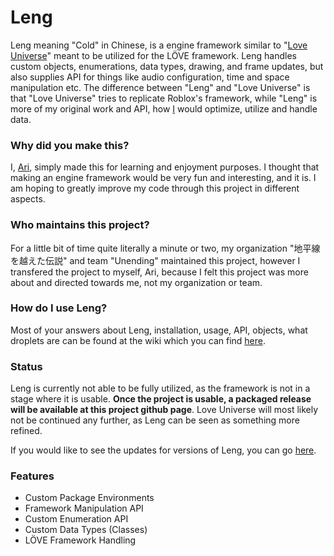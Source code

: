 # Leng
Leng meaning "Cold" in Chinese, is a engine framework similar to "[Love Universe](https://github.com/alphafantomu/Love-Universe)" meant to be utilized for the LÖVE framework. Leng handles custom objects, enumerations, data types, drawing, and frame updates, but also supplies API for things like audio configuration, time and space manipulation etc. The difference between "Leng" and "Love Universe" is that "Love Universe" tries to replicate Roblox's framework, while "Leng" is more of my original work and API, how [I](https://github.com/alphafantomu) would optimize, utilize and handle data.

### Why did you make this?
I, [Ari](https://github.com/alphafantomu), simply made this for learning and enjoyment purposes. I thought that making an engine framework would be very fun and interesting, and it is. I am hoping to greatly improve my code through this project in different aspects.

### Who maintains this project?
For a little bit of time quite literally a minute or two, my organization "地平線を越えた伝説" and team "Unending" maintained this project, however I transfered the project to myself, Ari, because I felt this project was more about and directed towards me, not my organization or team.

### How do I use Leng?
Most of your answers about Leng, installation, usage, API, objects, what droplets are can be found at the wiki which you can find [here](/wiki).

### Status
Leng is currently not able to be fully utilized, as the framework is not in a stage where it is usable. **Once the project is usable, a packaged release will be available at this project github page**. Love Universe will most likely not be continued any further, as Leng can be seen as something more refined.

If you would like to see the updates for versions of Leng, you can go [here](/projects).

### Features
* Custom Package Environments
* Framework Manipulation API
* Custom Enumeration API
* Custom Data Types (Classes)
* LÖVE Framework Handling
